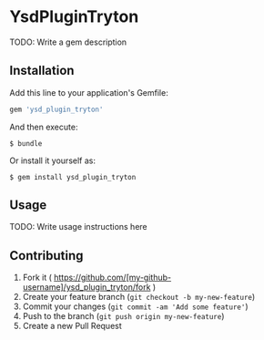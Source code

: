 # YsdPluginTryton

TODO: Write a gem description

## Installation

Add this line to your application's Gemfile:

```ruby
gem 'ysd_plugin_tryton'
```

And then execute:

    $ bundle

Or install it yourself as:

    $ gem install ysd_plugin_tryton

## Usage

TODO: Write usage instructions here

## Contributing

1. Fork it ( https://github.com/[my-github-username]/ysd_plugin_tryton/fork )
2. Create your feature branch (`git checkout -b my-new-feature`)
3. Commit your changes (`git commit -am 'Add some feature'`)
4. Push to the branch (`git push origin my-new-feature`)
5. Create a new Pull Request
